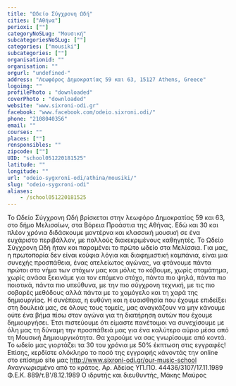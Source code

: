 ```yaml
---
title: "Ωδείο Σύγχρονη Ωδή"
cities: ["Αθήνα"]
perioxi: [""]
categoryNoSLug: "Μουσική"
subcategoriesNoSLug: [""]
categories: ["mousiki"]
subcategories: [""]
organisationid: ""
organisation: ""
orgurl: "undefined-"
address: "Λεωφόρος Δημοκρατίας 59 και 63, 15127 Athens, Greece"
logoimg: ""
profilePhoto : "downloaded"
coverPhoto : "downloaded"
website: "www.sixroni-odi.gr"
facebook: "www.facebook.com/odeio.sixroni.odi/"
phone: "2108040356"
email: ""
courses: ""
places: [""]
rensponsibles: ""
zipcode: [""]
UID: "school051220181525"
latitude: ""
longitude: ""
url: "odeio-sygxroni-odi/athina/mousiki/"
slug: "odeio-sygxroni-odi"
aliases:
    - /school051220181525
---
```





Το Ωδείο Σύγχρονη Ωδή βρίσκεται στην λεωφόρο Δημοκρατίας 59 και 63, στο δήμο Μελισσίων, στα Βόρεια Προάστια της Αθήνας. Εδώ και 30 και πλέον χρόνια διδάσκουμε μοντέρνα και κλασσική μουσική σε ένα ευχάριστο περιβάλλον, με πολλούς διακεκριμένους καθηγητές. Το Ωδείο Σύγχρονη Ωδή ήταν και παραμένει το πρώτο ωδείο στα Μελίσσια. Για μας, η πρωτοπορία δεν είναι κούφια λόγια και διαφημιστική καμπάνια, είναι μια συνεχής προσπάθεια, ένας ατελείωτος αγώνας, να φτάνουμε πάντα πρώτοι στο νήμα των στόχων μας και μόλις το κόβουμε, χωρίς σταμάτημα, χωρίς ανάσα ξεκινάμε για τον επόμενο στόχο, πάντα πιο ψηλά, πάντα πιο ποιοτικά, πάντα πιο υπεύθυνα, με την πιο σύγχρονη τεχνική, με τις πιο σοβαρές μεθόδους αλλά πάντα με το χαμόγελο και τη χαρά της δημιουργίας. Η συνέπεια, η ευθύνη και η ευαισθησία που έχουμε επιδείξει στη δουλειά μας, σε όλους τους τομείς, μας αναγκάζουν να μην κάνουμε ούτε ένα βήμα πίσω στον αγώνα για τη διατήρηση αυτών που έχουμε δημιουργήσει. Έτσι πιστεύουμε ότι είμαστε πανέτοιμοι να συνεχίσουμε με όλη μας τη δύναμη την προσπάθειά μας για ένα καλύτερο αύριο μέσα από τη Μουσική Δημιουργικότητα. Θα χαρούμε να σας γνωρίσουμε από κοντά. Το ωδείο μας γιορτάζει τα 30 του χρόνια με 50% έκπτωση στις εγγραφές! Επίσης, κερδίστε ολόκληρο το ποσό της εγγραφής κάνοντάς την online στο επίσημο site μας http://www.sixroni-odi.gr/our-music-school Αναγνωρισμένο από το κράτος. Αρ. Αδείας ΥΠ.ΠΟ. 44436/3107/17.11.1989 Φ.Ε.Κ. 889/τ.Β&#39;/8.12.1989 Ο ιδρυτής και διευθυντής, Μάκης Μαύρος